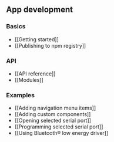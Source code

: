 ## App development

### Basics

* [[Getting started]]
* [[Publishing to npm registry]]

### API

* [[API reference]]
* [[Modules]]

### Examples

* [[Adding navigation menu items]]
* [[Adding custom components]]
* [[Opening selected serial port]]
* [[Programming selected serial port]]
* [[Using Bluetooth® low energy driver]]